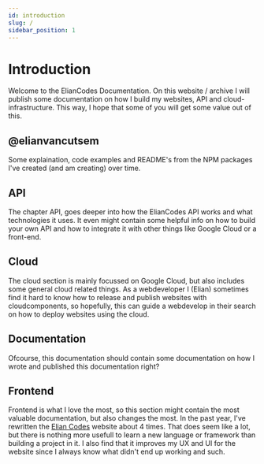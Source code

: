 ```yaml
---
id: introduction
slug: /
sidebar_position: 1
---
```


# Introduction

Welcome to the ElianCodes Documentation. On this website / archive I will publish some documentation on how I build my websites, API and cloud-infrastructure. This way, I hope that some of you will get some value out of this.

## @elianvancutsem

Some explaination, code examples and README's from the NPM packages I've created (and am creating) over time.

## API

The chapter API, goes deeper into how the ElianCodes API works and what technologies it uses. It even might contain some helpful info on how to build your own API and how to integrate it with other things like Google Cloud or a front-end.

## Cloud

The cloud section is mainly focussed on Google Cloud, but also includes some general cloud related things. As a webdeveloper I (Elian) sometimes find it hard to know how to release and publish websites with cloudcomponents, so hopefully, this can guide a webdevelop in their search on how to deploy websites using the cloud.

## Documentation

Ofcourse, this documentation should contain some documentation on how I wrote and published this documentation right?

## Frontend

Frontend is what I love the most, so this section might contain the most valuable documentation, but also changes the most. In the past year, I've rewritten the [Elian Codes](<https://www.elian.codes>) website about 4 times. That does seem like a lot, but there is nothing more usefull to learn a new language or framework than building a project in it. I also find that it improves my UX and UI for the website since I always know what didn't end up working and such.
